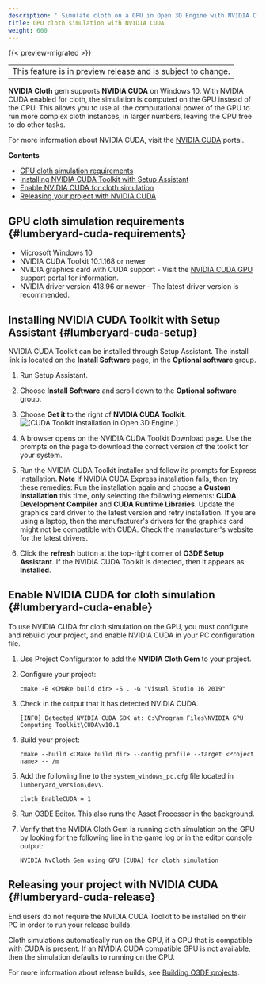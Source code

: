 ```yaml
---
description: ' Simulate cloth on a GPU in Open 3D Engine with NVIDIA Cloth and NVIDIA CUDA. '
title: GPU cloth simulation with NVIDIA CUDA
weight: 600
---
```


{{< preview-migrated >}}

|  |
| --- |
| This feature is in [preview](/docs/userguide/ly-glos-chap#preview) release and is subject to change\.  |

**NVIDIA Cloth** gem supports **NVIDIA CUDA** on Windows 10\. With NVIDIA CUDA enabled for cloth, the simulation is computed on the GPU instead of the CPU\. This allows you to use all the computational power of the GPU to run more complex cloth instances, in larger numbers, leaving the CPU free to do other tasks\.

For more information about NVIDIA CUDA, visit the [ NVIDIA CUDA](https://developer.nvidia.com/cuda-zone) portal\.

**Contents**
- [GPU cloth simulation requirements](#gpu-cloth-simulation-requirements-lumberyard-cuda-requirements)
- [Installing NVIDIA CUDA Toolkit with Setup Assistant](#installing-nvidia-cuda-toolkit-with-setup-assistant-lumberyard-cuda-setup)
- [Enable NVIDIA CUDA for cloth simulation](#enable-nvidia-cuda-for-cloth-simulation-lumberyard-cuda-enable)
- [Releasing your project with NVIDIA CUDA](#releasing-your-project-with-nvidia-cuda-lumberyard-cuda-release)

## GPU cloth simulation requirements {#lumberyard-cuda-requirements}
+ Microsoft Windows 10
+ NVIDIA CUDA Toolkit 10\.1\.168 or newer
+ NVIDIA graphics card with CUDA support \- Visit the [ NVIDIA CUDA GPU](https://developer.nvidia.com/cuda-gpus) support portal for information\.
+ NVIDIA driver version 418\.96 or newer \- The latest driver version is recommended\.

## Installing NVIDIA CUDA Toolkit with Setup Assistant {#lumberyard-cuda-setup}

NVIDIA CUDA Toolkit can be installed through Setup Assistant\. The install link is located on the **Install Software** page, in the **Optional software** group\.

1. Run Setup Assistant\.

1. Choose **Install Software** and scroll down to the **Optional software** group\.

1. Choose **Get it** to the right of **NVIDIA CUDA Toolkit**\.
![\[CUDA Toolkit installation in Open 3D Engine.\]](/images/user-guide/physx/cloth/ui-cloth-cuda-toolkit.png)

1. A browser opens on the NVIDIA CUDA Toolkit Download page\. Use the prompts on the page to download the correct version of the toolkit for your system\.

1. Run the NVIDIA CUDA Toolkit installer and follow its prompts for Express installation\.
**Note**
If NVIDIA CUDA Express installation fails, then try these remedies:
Run the installation again and choose a **Custom Installation** this time, only selecting the following elements: **CUDA Development Compiler** and **CUDA Runtime Libraries**\.
Update the graphics card driver to the latest version and retry installation\.
If you are using a laptop, then the manufacturer's drivers for the graphics card might not be compatible with CUDA\. Check the manufacturer's website for the latest drivers\.

1. Click the **refresh** button at the top\-right corner of **O3DE Setup Assistant**\. If the NVIDIA CUDA Toolkit is detected, then it appears as **Installed**\.

## Enable NVIDIA CUDA for cloth simulation {#lumberyard-cuda-enable}

To use NVIDIA CUDA for cloth simulation on the GPU, you must configure and rebuild your project, and enable NVIDIA CUDA in your PC configuration file\.

1. Use Project Configurator to add the **NVIDIA Cloth Gem** to your project\.

1. Configure your project:

   ```
   cmake -B <CMake build dir> -S . -G "Visual Studio 16 2019" 
   ```

1. Check in the output that it has detected NVIDIA CUDA\.

    ` [INFO] Detected NVIDIA CUDA SDK at: C:\Program Files\NVIDIA GPU Computing Toolkit\CUDA\v10.1 `

1. Build your project:

   ```
   cmake --build <CMake build dir> --config profile --target <Project name> -- /m
   ```

1. Add the following line to the `system_windows_pc.cfg` file located in `lumberyard_version\dev\`\.

    `cloth_EnableCUDA = 1`

1. Run O3DE Editor\. This also runs the Asset Processor in the background\.

1. Verify that the NVIDIA Cloth Gem is running cloth simulation on the GPU by looking for the following line in the game log or in the editor console output:

    `NVIDIA NvCloth Gem using GPU (CUDA) for cloth simulation`

## Releasing your project with NVIDIA CUDA {#lumberyard-cuda-release}

End users do not require the NVIDIA CUDA Toolkit to be installed on their PC in order to run your release builds\.

Cloth simulations automatically run on the GPU, if a GPU that is compatible with CUDA is present\. If an NVIDIA CUDA compatible GPU is not available, then the simulation defaults to running on the CPU\.

For more information about release builds, see [Building O3DE projects](/docs/userguide/game-build-intro.md)\.
